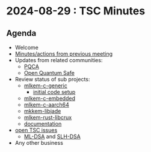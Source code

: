 # 2024-08-29 :  TSC Minutes

## Agenda

* Welcome
* [Minutes/actions from previous meeting](../2024-08-15/minutes.md)
* Updates from related communities:
  * [PQCA](https://github.com/PQCA)
  * [Open Quantum Safe](https://github.com/open-quantum-safe)
* Review status of sub projects:
  * [mlkem-c-generic](https://github.com/pq-code-package/mlkem-c-generic)
    * [initial code setup](https://github.com/pq-code-package/mlkem-c-generic/issues/4)
  * [mlkem-c-embedded](https://github.com/pq-code-package/mlkem-c-embedded)
  * [mlkem-c-aarch64](https://github.com/pq-code-package/mlkem-c-aarch64)
  * [mkkem-libjade](https://github.com/pq-code-package/mlkem-libjade)
  * [mlkem-rust-libcrux](https://github.com/pq-code-package/mlkem-rust-libcrux)
  * [documentation](https://github.com/pq-code-package/documentation)
* [open TSC issues](https://github.com/orgs/pq-code-package/projects/4/views/1)
  * [ML-DSA](https://github.com/pq-code-package/tsc/issues/94) and [SLH-DSA](https://github.com/pq-code-package/tsc/issues/95)
* Any other business
